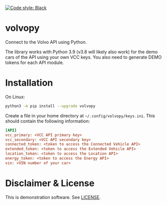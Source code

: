
[![Code style: Black](https://img.shields.io/badge/code%20style-Black-000000.svg)](https://github.com/psf/black)

# volvopy
Connect to the Volvo API using Python.

The library works with Python 3.9 (v3.8 will likely also work) for the demo cars of the API using your own VCC keys. You also need to generate DEMO tokens for each API module. 

# Installation
On Linux:
```bash
python3 -m pip install --upgrade volvopy
```

Create a file in your home directory at `~/.config/volvopy/keys.ini`. This should contain the following information:
```ini
[API]
vcc_primary: <VCC API primary key>
vcc_secondary: <VCC API secondary key>
connected_token: <token to access the Connected Vehicle API>
extended_token: <token to access the Extended Vehicle API>
location_token: <token to access the Location API>
energy_token: <token to access the Energy API>
vin: <VIN number of your car>
```

# Disclaimer & License
This is demonstration software.
See [LICENSE](LICENSE).
